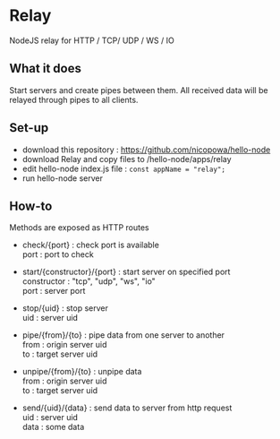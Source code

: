 # Relay

NodeJS relay for HTTP / TCP/ UDP / WS / IO


## What it does

Start servers and create pipes between them.
All received data will be relayed through pipes to all clients.

## Set-up

- download this repository : https://github.com/nicopowa/hello-node
- download Relay and copy files to /hello-node/apps/relay
- edit hello-node index.js file : `const appName = "relay";`
- run hello-node server

## How-to
Methods are exposed as HTTP routes
- check/{port} : check port is available\
port : port to check

- start/{constructor}/{port} : start server on specified port\
constructor : "tcp", "udp", "ws", "io"\
port : server port

- stop/{uid} : stop server\
uid : server uid

- pipe/{from}/{to} : pipe data from one server to another\
from : origin server uid\
to : target server uid

- unpipe/{from}/{to} : unpipe data\
from : origin server uid\
to : target server uid

- send/{uid}/{data} : send data to server from http request\
uid : server uid\
data : some data


